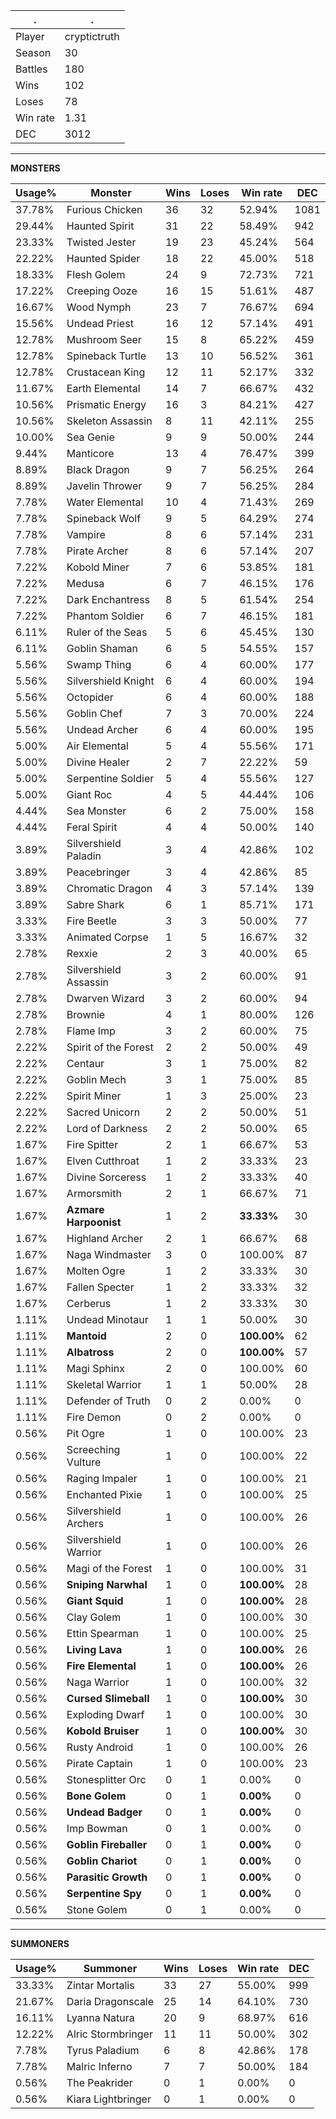 .|.
|-|-
Player|cryptictruth
Season|30
Battles|180
Wins|102
Loses|78
Win rate|1.31
DEC|3012

---
**MONSTERS**

Usage%|Monster|Wins|Loses|Win rate|DEC|
-|-|-|-|-|-|
37.78%|Furious Chicken|36|32|52.94%|1081|
29.44%|Haunted Spirit|31|22|58.49%|942|
23.33%|Twisted Jester|19|23|45.24%|564|
22.22%|Haunted Spider|18|22|45.00%|518|
18.33%|Flesh Golem|24|9|72.73%|721|
17.22%|Creeping Ooze|16|15|51.61%|487|
16.67%|Wood Nymph|23|7|76.67%|694|
15.56%|Undead Priest|16|12|57.14%|491|
12.78%|Mushroom Seer|15|8|65.22%|459|
12.78%|Spineback Turtle|13|10|56.52%|361|
12.78%|Crustacean King|12|11|52.17%|332|
11.67%|Earth Elemental|14|7|66.67%|432|
10.56%|Prismatic Energy|16|3|84.21%|427|
10.56%|Skeleton Assassin|8|11|42.11%|255|
10.00%|Sea Genie|9|9|50.00%|244|
9.44%|Manticore|13|4|76.47%|399|
8.89%|Black Dragon|9|7|56.25%|264|
8.89%|Javelin Thrower|9|7|56.25%|284|
7.78%|Water Elemental|10|4|71.43%|269|
7.78%|Spineback Wolf|9|5|64.29%|274|
7.78%|Vampire|8|6|57.14%|231|
7.78%|Pirate Archer|8|6|57.14%|207|
7.22%|Kobold Miner|7|6|53.85%|181|
7.22%|Medusa|6|7|46.15%|176|
7.22%|Dark Enchantress|8|5|61.54%|254|
7.22%|Phantom Soldier|6|7|46.15%|181|
6.11%|Ruler of the Seas|5|6|45.45%|130|
6.11%|Goblin Shaman|6|5|54.55%|157|
5.56%|Swamp Thing|6|4|60.00%|177|
5.56%|Silvershield Knight|6|4|60.00%|194|
5.56%|Octopider|6|4|60.00%|188|
5.56%|Goblin Chef|7|3|70.00%|224|
5.56%|Undead Archer|6|4|60.00%|195|
5.00%|Air Elemental|5|4|55.56%|171|
5.00%|Divine Healer|2|7|22.22%|59|
5.00%|Serpentine Soldier|5|4|55.56%|127|
5.00%|Giant Roc|4|5|44.44%|106|
4.44%|Sea Monster|6|2|75.00%|158|
4.44%|Feral Spirit|4|4|50.00%|140|
3.89%|Silvershield Paladin|3|4|42.86%|102|
3.89%|Peacebringer|3|4|42.86%|85|
3.89%|Chromatic Dragon|4|3|57.14%|139|
3.89%|Sabre Shark|6|1|85.71%|171|
3.33%|Fire Beetle|3|3|50.00%|77|
3.33%|Animated Corpse|1|5|16.67%|32|
2.78%|Rexxie|2|3|40.00%|65|
2.78%|Silvershield Assassin|3|2|60.00%|91|
2.78%|Dwarven Wizard|3|2|60.00%|94|
2.78%|Brownie|4|1|80.00%|126|
2.78%|Flame Imp|3|2|60.00%|75|
2.22%|Spirit of the Forest|2|2|50.00%|49|
2.22%|Centaur|3|1|75.00%|82|
2.22%|Goblin Mech|3|1|75.00%|85|
2.22%|Spirit Miner|1|3|25.00%|23|
2.22%|Sacred Unicorn|2|2|50.00%|51|
2.22%|Lord of Darkness|2|2|50.00%|65|
1.67%|Fire Spitter|2|1|66.67%|53|
1.67%|Elven Cutthroat|1|2|33.33%|23|
1.67%|Divine Sorceress|1|2|33.33%|40|
1.67%|Armorsmith|2|1|66.67%|71|
1.67%|**Azmare Harpoonist**|1|2|**33.33%**|30|
1.67%|Highland Archer|2|1|66.67%|68|
1.67%|Naga Windmaster|3|0|100.00%|87|
1.67%|Molten Ogre|1|2|33.33%|30|
1.67%|Fallen Specter|1|2|33.33%|32|
1.67%|Cerberus|1|2|33.33%|30|
1.11%|Undead Minotaur|1|1|50.00%|30|
1.11%|**Mantoid**|2|0|**100.00%**|62|
1.11%|**Albatross**|2|0|**100.00%**|57|
1.11%|Magi Sphinx|2|0|100.00%|60|
1.11%|Skeletal Warrior|1|1|50.00%|28|
1.11%|Defender of Truth|0|2|0.00%|0|
1.11%|Fire Demon|0|2|0.00%|0|
0.56%|Pit Ogre|1|0|100.00%|23|
0.56%|Screeching Vulture|1|0|100.00%|22|
0.56%|Raging Impaler|1|0|100.00%|21|
0.56%|Enchanted Pixie|1|0|100.00%|25|
0.56%|Silvershield Archers|1|0|100.00%|26|
0.56%|Silvershield Warrior|1|0|100.00%|26|
0.56%|Magi of the Forest|1|0|100.00%|31|
0.56%|**Sniping Narwhal**|1|0|**100.00%**|28|
0.56%|**Giant Squid**|1|0|**100.00%**|28|
0.56%|Clay Golem|1|0|100.00%|30|
0.56%|Ettin Spearman|1|0|100.00%|25|
0.56%|**Living Lava**|1|0|**100.00%**|26|
0.56%|**Fire Elemental**|1|0|**100.00%**|26|
0.56%|Naga Warrior|1|0|100.00%|32|
0.56%|**Cursed Slimeball**|1|0|**100.00%**|30|
0.56%|Exploding Dwarf|1|0|100.00%|30|
0.56%|**Kobold Bruiser**|1|0|**100.00%**|30|
0.56%|Rusty Android|1|0|100.00%|26|
0.56%|Pirate Captain|1|0|100.00%|23|
0.56%|Stonesplitter Orc|0|1|0.00%|0|
0.56%|**Bone Golem**|0|1|**0.00%**|0|
0.56%|**Undead Badger**|0|1|**0.00%**|0|
0.56%|Imp Bowman|0|1|0.00%|0|
0.56%|**Goblin Fireballer**|0|1|**0.00%**|0|
0.56%|**Goblin Chariot**|0|1|**0.00%**|0|
0.56%|**Parasitic Growth**|0|1|**0.00%**|0|
0.56%|**Serpentine Spy**|0|1|**0.00%**|0|
0.56%|Stone Golem|0|1|0.00%|0|

---
**SUMMONERS**

Usage%|Summoner|Wins|Loses|Win rate|DEC|
-|-|-|-|-|-|
33.33%|Zintar Mortalis|33|27|55.00%|999|
21.67%|Daria Dragonscale|25|14|64.10%|730|
16.11%|Lyanna Natura|20|9|68.97%|616|
12.22%|Alric Stormbringer|11|11|50.00%|302|
7.78%|Tyrus Paladium|6|8|42.86%|178|
7.78%|Malric Inferno|7|7|50.00%|184|
0.56%|The Peakrider|0|1|0.00%|0|
0.56%|Kiara Lightbringer|0|1|0.00%|0|
